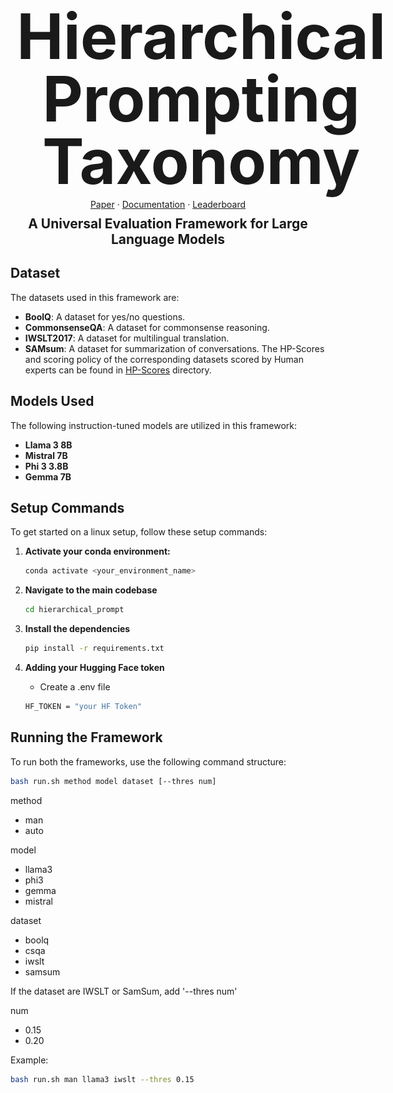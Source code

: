 <div align="center">
  <div style="display: inline-flex; align-items: center;">
    <a href="https://github.com/devichand579/HPT">
      <img src="imgs/hpt_logo.png" alt="Logo" height="100">
    </a>
    <span style="font-size: 100px; font-weight: bold; line-height: 1; margin-left: 10px;">
      Hierarchical Prompting Taxonomy
    </span>
  </div>
  <div style="margin-top: 10px;">
    <a href="">Paper</a>
    ·
    <a href="">Documentation</a>
    ·
    <a href="">Leaderboard</a>
  </div>
  <div style="font-size: 1.5em; font-weight: bold; margin-top: 10px;">
    A Universal Evaluation Framework for Large Language Models
  </div>
</div>





## Dataset

The datasets used in this framework are:

- **BoolQ**: A dataset for yes/no questions.
- **CommonsenseQA**: A dataset for commonsense reasoning.
- **IWSLT2017**: A dataset for multilingual translation.
- **SAMsum**: A dataset for summarization of conversations.
  The HP-Scores and scoring policy of the corresponding datasets scored by Human experts can be found in [HP-Scores](./HP_scores) directory.

## Models Used

The following instruction-tuned models are utilized in this framework:

- **Llama 3 8B**
- **Mistral 7B**
- **Phi 3 3.8B**
- **Gemma 7B**

## Setup Commands

To get started on a linux setup, follow these setup commands:


1. **Activate your conda environment:**
    ```sh
    conda activate <your_environment_name>
    ```
    
2. **Navigate to the main codebase**
   ```sh
   cd hierarchical_prompt
   ```
   
3. **Install the dependencies**
   ```sh
   pip install -r requirements.txt
   ```
4. **Adding your Hugging Face token**
   - Create a .env file
   ```sh
   HF_TOKEN = "your HF Token"
   ```

## Running the Framework

To run both the frameworks, use the following command structure:

```sh
bash run.sh method model dataset [--thres num]
```
method

  - man
  - auto
    
model

  - llama3
  - phi3
  - gemma
  - mistral
    
dataset

  - boolq
  - csqa
  - iwslt
  - samsum
    
If the dataset are IWSLT or SamSum, add '--thres num'

num
  - 0.15
  - 0.20
    
Example: 
   ```sh
   bash run.sh man llama3 iwslt --thres 0.15
   ```

